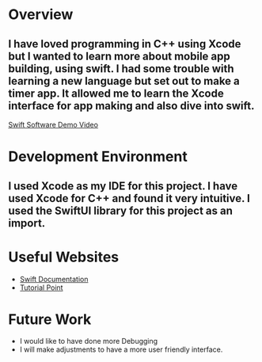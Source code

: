 # Overview

## I have loved programming in C++ using Xcode but I wanted to learn more about mobile app building, using swift. I had some trouble with learning a new language but set out to make a timer app. It allowed me to learn the Xcode interface for app making and also dive into swift. 

[Swift Software Demo Video](https://youtu.be/lljKW6uqoFQ)

# Development Environment

## I used Xcode as my IDE for this project. I have used Xcode for C++ and found it very intuitive. I used the SwiftUI library for this project as an import. 

# Useful Websites

* [Swift Documentation](https://www.swift.org/documentation/)
* [Tutorial Point](https://www.tutorialspoint.com/swift/index.htm)

# Future Work

* I would like to have done more Debugging
* I will make adjustments to have a more user friendly interface. 
